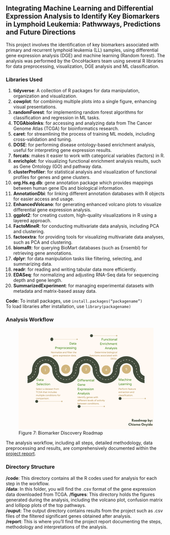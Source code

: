 ## Integrating Machine Learning and Differential Expression Analysis to Identify Key Biomarkers in Lymphoid Leukemia: Pathwways, Predictions and Future Directions

This project involves the identification of key biomarkers associated with primary and recurrent lymphoid leukemia (LL) samples, using differential gene expression analysis (DGE) and machine learning (Random forest). The analysis was performed by the OncoHackers team using several R libraries for data preprocessing, visualization, DGE analysis and ML classification.

### **Libraries Used**

1. **tidyverse**: A collection of R packages for data manipulation, organization and visualization.  
2. **cowplot**: for combining multiple plots into a single figure, enhancing visual presentations.  
3. **randomForest**: for implementing random forest algorithms for classification and regression in ML tasks.  
4. **TCGAbiolinks**: for accessing and analyzing data from The Cancer Genome Atlas (TCGA) for bioinformatics research.  
5. **caret**: for streamlining the process of training ML models, including cross-validation and tuning.  
6. **DOSE**: for performing disease ontology-based enrichment analysis, useful for interpreting gene expression results.  
7. **forcats**: makes it easier to work with categorical variables (factors) in R.  
8. **enrichplot**: for visualizing functional enrichment analysis results, such as Gene Ontology (GO) and pathway data.  
9. **clusterProfiler**: for statistical analysis and visualization of functional profiles for genes and gene clusters.  
10. **org.Hs.eg.db**: gene annotation package which provides mappings between human gene IDs and biological information.  
11. **AnnotationDbi**: for linking different annotation databases with R objects for easier access and usage. 
12. **EnhancedVolcano**: for generating enhanced volcano plots to visualize differential gene expression analysis.  
13. **ggplot2**: for creating custom, high-quality visualizations in R using a layered approach.  
14. **FactoMineR**: for conducting multivariate data analysis, including PCA and clustering.  
15. **factoextra**: for providing tools for visualizing multivariate data analyses, such as PCA and clustering.  
16. **biomaRt**: for querying BioMart databases (such as Ensembl) for retrieving gene annotations.  
17. **dplyr**: for data manipulation tasks like filtering, selecting, and summarizing data.  
18. **readr**: for reading and writing tabular data more efficiently.  
19. **EDASeq**: for normalizing and adjusting RNA-Seq data for sequencing depth and gene length.  
20. **SummarizedExperiment**: for managing experimental datasets with metadata and matrix-based assay data.

**Code:** To install packages, use `install.packages(“packagename”)`  
To load libraries after installation, use `library(packagename)` 

### Analysis Workflow

<figure>  
  <img src="./DGE-ML-Roadmap.png" alt="Figure 7: My Biomarker Discovery Roadmap" width="600">  
  <figcaption>Figure 7: Biomarker Discovery Roadmap</figcaption>  
</figure>


The analysis workflow, including all steps, detailed methodology,  data preprocessing and results, are comprehensively documented within the [project report](https://github.com/Omabekee/hackbio-cancer-internship/blob/main/Stage-3/report/DGE-ML-for-biomarker-discovery.md).

### Directory Structure

**/code**: This directory contains all the R codes used for analysis for each step in the workflow.    
**/data**: In this folder, you will find the .csv format of the gene expression data downloaded from TCGA.
**/figures**: This directory holds the figures generated during the analysis, including the volcano plot, confusion matrix and lollipop plots of the top pathways.    
**/ouput**: The output directory contains results from the project such as .csv files of the filtered significant genes obtained after analysis.    
**/report**: This is where you’ll find the project report documenting the steps, methodology and interpretations of the analysis.

